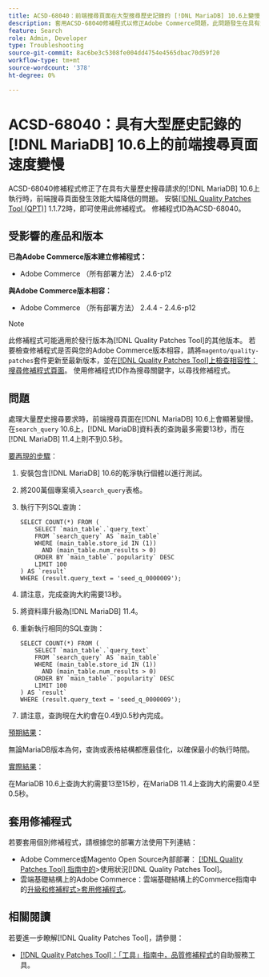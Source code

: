 ```yaml
---
title: ACSD-68040：前端搜尋頁面在大型搜尋歷史記錄的 [!DNL MariaDB] 10.6上變慢
description: 套用ACSD-68040修補程式以修正Adobe Commerce問題，此問題發生在具有大量歷史搜尋請求的 [!DNL MariaDB] 10.6上執行時，前端搜尋頁面發生效能大幅降低的情況。
feature: Search
role: Admin, Developer
type: Troubleshooting
source-git-commit: 8ac6be3c5308fe004dd4754e4565dbac70d59f20
workflow-type: tm+mt
source-wordcount: '378'
ht-degree: 0%

---
```



# ACSD-68040：具有大型歷史記錄的[!DNL MariaDB] 10.6上的前端搜尋頁面速度變慢

ACSD-68040修補程式修正了在具有大量歷史搜尋請求的[!DNL MariaDB] 10.6上執行時，前端搜尋頁面發生效能大幅降低的問題。 安裝[[!DNL Quality Patches Tool (QPT)]](/help/tools/quality-patches-tool/quality-patches-tool-to-self-serve-quality-patches.md) 1.1.72時，即可使用此修補程式。 修補程式ID為ACSD-68040。

## 受影響的產品和版本

**已為Adobe Commerce版本建立修補程式：**

* Adobe Commerce （所有部署方法） 2.4.6-p12

**與Adobe Commerce版本相容：**

* Adobe Commerce （所有部署方法） 2.4.4 - 2.4.6-p12

>[!NOTE]
>
>此修補程式可能適用於發行版本為[!DNL Quality Patches Tool]的其他版本。 若要檢查修補程式是否與您的Adobe Commerce版本相容，請將`magento/quality-patches`套件更新至最新版本，並在[[!DNL Quality Patches Tool]上檢查相容性：搜尋修補程式頁面](https://experienceleague.adobe.com/tools/commerce-quality-patches/index.html)。 使用修補程式ID作為搜尋關鍵字，以尋找修補程式。

## 問題

處理大量歷史搜尋要求時，前端搜尋頁面在[!DNL MariaDB] 10.6上會顯著變慢。 在`search_query` 10.6上，[!DNL MariaDB]資料表的查詢最多需要13秒，而在[!DNL MariaDB] 11.4上則不到0.5秒。

<u>要再現的步驟</u>：

1. 安裝包含[!DNL MariaDB] 10.6的乾淨執行個體以進行測試。
1. 將200萬個專案填入`search_query`表格。
1. 執行下列SQL查詢：

   ```
   SELECT COUNT(*) FROM (
       SELECT `main_table`.`query_text`
       FROM `search_query` AS `main_table`
       WHERE (main_table.store_id IN (1))
         AND (main_table.num_results > 0)
       ORDER BY `main_table`.`popularity` DESC
       LIMIT 100
   ) AS `result`
   WHERE (result.query_text = 'seed_q_0000009');
   ```

1. 請注意，完成查詢大約需要13秒。
1. 將資料庫升級為[!DNL MariaDB] 11.4。
1. 重新執行相同的SQL查詢：

   ```
   SELECT COUNT(*) FROM (
       SELECT `main_table`.`query_text`
       FROM `search_query` AS `main_table`
       WHERE (main_table.store_id IN (1))
         AND (main_table.num_results > 0)
       ORDER BY `main_table`.`popularity` DESC
       LIMIT 100
   ) AS `result`
   WHERE (result.query_text = 'seed_q_0000009');
   ```

1. 請注意，查詢現在大約會在0.4到0.5秒內完成。

<u>預期結果</u>：

無論MariaDB版本為何，查詢或表格結構都應最佳化，以確保最小的執行時間。

<u>實際結果</u>：

在MariaDB 10.6上查詢大約需要13至15秒，在MariaDB 11.4上查詢大約需要0.4至0.5秒。

## 套用修補程式

若要套用個別修補程式，請根據您的部署方法使用下列連結：

* Adobe Commerce或Magento Open Source內部部署： [[!DNL Quality Patches Tool] 指南中的](/help/tools/quality-patches-tool/usage.md)>使用狀況[!DNL Quality Patches Tool]。
* 雲端基礎結構上的Adobe Commerce：雲端基礎結構上的Commerce指南中的[升級和修補程式>套用修補程式](https://experienceleague.adobe.com/docs/commerce-cloud-service/user-guide/develop/upgrade/apply-patches.html)。

## 相關閱讀

若要進一步瞭解[!DNL Quality Patches Tool]，請參閱：

* [[!DNL Quality Patches Tool]：「工具」指南中，品質修補程式](/help/tools/quality-patches-tool/quality-patches-tool-to-self-serve-quality-patches.md)的自助服務工具。
